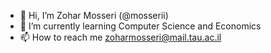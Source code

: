 - 👋 Hi, I’m Zohar Mosseri (@mosserii)
- 🌱 I’m currently learning Computer Science and Economics 
- 📫 How to reach me zoharmosseri@mail.tau.ac.il

<!---
mosserii/mosserii is a ✨ special ✨ repository because its `README.md` (this file) appears on your GitHub profile.
You can click the Preview link to take a look at your changes.
--->
